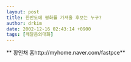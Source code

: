 ```yaml
---
layout: post
title: 한반도에 평화를 가져올 후보는 누구?
author: drkim
date: 2002-12-16 02:43:14 +0900
tags: [깨달음의대화]
---
```


** 황인채 홈http://myhome.naver.com/fastpce**